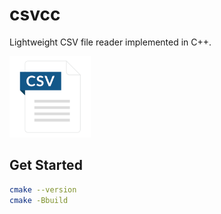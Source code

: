 # csvcc

Lightweight CSV file reader implemented in C++.

<img src="images/csv.png" alt="An image for CSV file" width="130"/>

## Get Started

```bash
cmake --version
cmake -Bbuild
```
